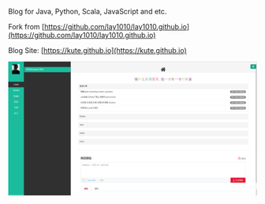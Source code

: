 Blog for Java, Python, Scala, JavaScript and etc.

Fork from [https://github.com/lay1010/lay1010.github.io](https://github.com/lay1010/lay1010.github.io)

Blog Site: [https://kute.github.io](https://kute.github.io)

![](/public/img/blog.png)

